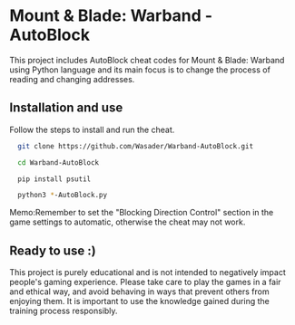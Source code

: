 
# Mount & Blade: Warband - AutoBlock

This project includes AutoBlock cheat codes for Mount & Blade: Warband using Python language and its main focus is to change the process of reading and changing addresses.


## Installation and use

Follow the steps to install and run the cheat.

```bash
  git clone https://github.com/Wasader/Warband-AutoBlock.git
```

```bash
  cd Warband-AutoBlock
```

```bash
  pip install psutil
```

```bash
  python3 *-AutoBlock.py
```
Memo:Remember to set the "Blocking Direction Control" section in the game settings to automatic, otherwise the cheat may not work.
## Ready to use :)

This project is purely educational and is not intended to negatively impact people's gaming experience. Please take care to play the games in a fair and ethical way, and avoid behaving in ways that prevent others from enjoying them. It is important to use the knowledge gained during the training process responsibly.
  
